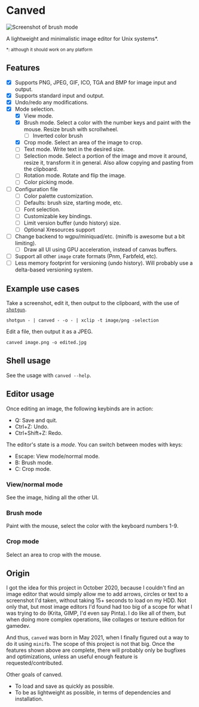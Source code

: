 # Canved

![Screenshot of brush mode](https://user-images.githubusercontent.com/8389938/125021660-1a18cf00-e049-11eb-8a97-c1ecdc68850d.png)

A lightweight and minimalistic image editor for Unix systems\*. 

<sub>\*: although it should work on any platform</sub>

## Features

- [X] Supports PNG, JPEG, GIF, ICO, TGA and BMP for image input and output.
- [X] Supports standard input and output.
- [X] Undo/redo any modifications.
- [X] Mode selection.
	- [X] View mode.
	- [X] Brush mode. Select a color with the number keys and paint with the mouse. Resize brush with scrollwheel.
		- [ ] Inverted color brush
	- [X] Crop mode. Select an area of the image to crop.
	- [ ] Text mode. Write text in the desired size.
	- [ ] Selection mode. Select a portion of the image and move it around, resize it, transform it in general. Also allow copying and pasting from the clipboard.
	- [ ] Rotation mode. Rotate and flip the image.
	- [ ] Color picking mode. 
- [ ] Configuration file 
	- [ ] Color palette customization.
	- [ ] Defaults: brush size, starting mode, etc.
	- [ ] Font selection.
	- [ ] Customizable key bindings.
	- [ ] Limit version buffer (undo history) size.
	- [ ] Optional Xresources support
- [ ] Change backend to wgpu/miniquad/etc. (minifb is awesome but a bit limiting).
	- [ ] Draw all UI using GPU acceleration, instead of canvas buffers.
- [ ] Support all other `image` crate formats (Pnm, Farbfeld, etc).
- [ ] Less memory footprint for versioning (undo history). Will probably use a delta-based versioning system.

## Example use cases

Take a screenshot, edit it, then output to the clipboard, with the use of [`shotgun`](https://github.com/neXromancers/shotgun).

```shell
shotgun - | canved - -o - | xclip -t image/png -selection
```

Edit a file, then output it as a JPEG.

```shell
canved image.png -o edited.jpg
```

## Shell usage

See the usage with `canved --help`.

## Editor usage

Once editing an image, the following keybinds are in action:

- Q: Save and quit.
- Ctrl+Z: Undo.
- Ctrl+Shift+Z: Redo.

The editor's state is a *mode*. You can switch between modes with keys:

- Escape: View mode/normal mode.
- B: Brush mode.
- C: Crop mode.

### View/normal mode

See the image, hiding all the other UI.

### Brush mode

Paint with the mouse, select the color with the keyboard numbers 1-9.

### Crop mode

Select an area to crop with the mouse.

## Origin

I got the idea for this project in October 2020, because I couldn't find an image editor that would simply allow me to add arrows, circles or text to a screenshot I'd taken, without taking 15+ seconds to load on my HDD. Not only that, but most image editors I'd found had too big of a scope for what I was trying to do (Krita, GIMP, I'd even say Pinta). I do like all of them, but when doing more complex operations, like collages or texture edition for gamedev. 

And thus, `canved` was born in May 2021, when I finally figured out a way to do it using `minifb`. The scope of this project is not that big. Once the features shown above are complete, there will probably only be bugfixes and optimizations, unless an useful enough feature is requested/contributed.

Other goals of canved.

- To load and save as quickly as possible.
- To be as lightweight as possible, in terms of dependencies and installation.
